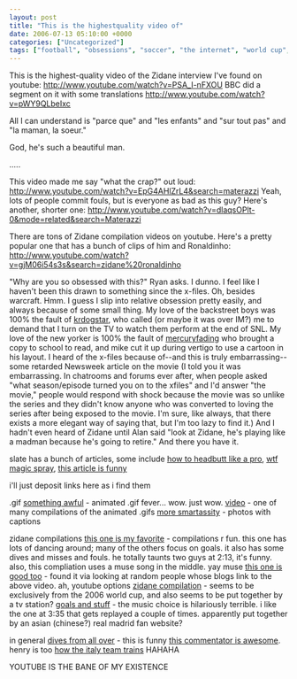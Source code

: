 ```yaml
---
layout: post
title: "This is the highestquality video of"
date: 2006-07-13 05:10:00 +0000
categories: ["Uncategorized"]
tags: ["football", "obsessions", "soccer", "the internet", "world cup", "zidane"]
---
```


This is the highest-quality video of the Zidane interview I've found on youtube: http://www.youtube.com/watch?v=PSA_I-nFXOU
BBC did a segment on it with some translations http://www.youtube.com/watch?v=pWY9QLbeIxc

All I can understand is "parce que" and "les enfants" and "sur tout pas" and "la maman, la soeur." 

God, he's such a beautiful man.

.....

This video made me say "what the crap?" out loud: http://www.youtube.com/watch?v=EpG4AHlZrL4&search=materazzi
Yeah, lots of people commit fouls, but is everyone as bad as this guy?
Here's another, shorter one: http://www.youtube.com/watch?v=dlaqsOPlt-0&mode=related&search=Materazzi

There are tons of Zidane compilation videos on youtube. Here's a pretty popular one that has a bunch of clips of him and Ronaldinho: http://www.youtube.com/watch?v=gjM06i54s3s&search=zidane%20ronaldinho

"Why are you so obsessed with this?" Ryan asks. I dunno. I feel like I haven't been this drawn to something since the x-files. Oh, besides warcraft. Hmm. I guess I slip into relative obsession pretty easily, and always because of some small thing. My love of the backstreet boys was 100% the fault of [krdogstar](http://krdogstar.livejournal.com/), who called (or maybe it was over IM?) me to demand that I turn on the TV to watch them perform at the end of SNL. My love of the new yorker is 100% the fault of [mercuryfading](http://mercuryfading.livejournal.com/) who brought a copy to school to read, and mike cut it up during vertigo to use a cartoon in his layout. I heard of the x-files because of--and this is truly embarrassing--some retarded Newsweek article on the movie (I told you it was embarrassing. In chatrooms and forums ever after, when people asked "what season/episode turned you on to the xfiles" and I'd answer "the movie," people would respond with shock because the movie was so unlike the series and they didn't know anyone who was converted to loving the series after being exposed to the movie. I'm sure, like always, that there exists a more elegant way of saying that, but I'm too lazy to find it.) And I hadn't even heard of Zidane until Alan said "look at Zidane, he's playing like a madman because he's going to retire." And there you have it.

slate has a bunch of articles, some include [how to headbutt like a pro](http://www.slate.com/id/2145424), [wtf magic spray](http://www.slate.com/id/2144194/), [this article is funny](http://www.slate.com/id/2142554/)

i'll just deposit links here as i find them

.gif
[something awful](http://forums.somethingawful.com/showthread.php?s=12e9f4b1c9ba34bf7829886aa3ae7b8c&threadid=1950611&perpage=40&pagenumber=1) - animated .gif fever... wow. just wow.
[video](http://www.youtube.com/watch?v=uw8B4zBRFlA) - one of many compilations of the animated .gifs
[more smartassity](http://victoriatutorial.blogspot.com/2006/05/cup.html) - photos with captions

zidane compilations
[this one is my favorite](http://www.youtube.com/watch?v=9b7Yk7tpY64&mode=related&search=zidane) - compilations r fun.  this one has lots of dancing around; many of the others focus on goals. it also has some dives and misses and fouls. he totally taunts two guys at 2:13, it's funny. also, this compliation uses a muse song in the middle. yay muse
[this one is good too](http://www.youtube.com/watch?v=dYUtKKbBTkw&eurl=http%3A%2F%2Fwww%2Erosieyatch%2Ecom%2F) - found it via looking at random people whose blogs link to the above video. ah, youtube options
[zidane compilation](http://www.youtube.com/watch?v=1OOWTTV5dRU) - seems to be exclusively from the 2006 world cup, and also seems to be put together by a tv station?
[goals and stuff](http://www.youtube.com/watch?v=a2-vX4-6-lo) - the music choice is hilariously terrible. i like the one at 3:35 that gets replayed a couple of times. apparently put together by an asian (chinese?) real madrid fan website?

in general
[dives from all over](http://www.youtube.com/watch?v=BrvRGTVkv6Y) - this is funny
[this commentator is awesome](http://www.youtube.com/watch?v=Qe_-JhL97P0&mode=related&search=). henry is too
[how the italy team trains](http://www.youtube.com/watch?v=RygKjA_8qio&search=italy%20football) HAHAHA

YOUTUBE IS THE BANE OF MY EXISTENCE